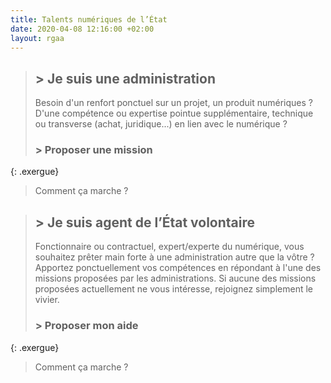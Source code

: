 ```yaml
---
title: Talents numériques de l’État
date: 2020-04-08 12:16:00 +02:00
layout: rgaa
---
```



> ## > Je suis une administration
> 
> Besoin d'un renfort ponctuel sur un projet, un produit numériques ? D'une compétence ou expertise pointue supplémentaire, technique ou transverse (achat, juridique...) en lien avec le numérique ? 
> 
> ### > Proposer une mission
{: .exergue}
> Comment ça marche ?


> ## > Je suis agent de l’État volontaire
> 
> Fonctionnaire ou contractuel, expert/experte du numérique, vous souhaitez prêter main forte à une administration autre que la vôtre ? Apportez ponctuellement vos compétences en répondant à l'une des missions proposées par les administrations.
Si aucune des missions proposées actuellement ne vous intéresse, rejoignez simplement le vivier.
> 
> ### > Proposer mon aide
{: .exergue}
> Comment ça marche ?